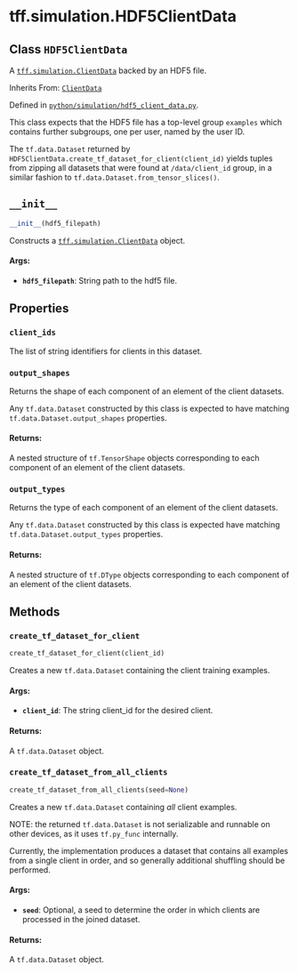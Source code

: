 <div itemscope itemtype="http://developers.google.com/ReferenceObject">
<meta itemprop="name" content="tff.simulation.HDF5ClientData" />
<meta itemprop="path" content="Stable" />
<meta itemprop="property" content="client_ids"/>
<meta itemprop="property" content="output_shapes"/>
<meta itemprop="property" content="output_types"/>
<meta itemprop="property" content="__init__"/>
<meta itemprop="property" content="create_tf_dataset_for_client"/>
<meta itemprop="property" content="create_tf_dataset_from_all_clients"/>
</div>

# tff.simulation.HDF5ClientData

## Class `HDF5ClientData`

A
<a href="../../tff/simulation/ClientData.md"><code>tff.simulation.ClientData</code></a>
backed by an HDF5 file.

Inherits From: [`ClientData`](../../tff/simulation/ClientData.md)

Defined in
[`python/simulation/hdf5_client_data.py`](http://github.com/tensorflow/federated/tree/master/tensorflow_federated/python/simulation/hdf5_client_data.py).

<!-- Placeholder for "Used in" -->

This class expects that the HDF5 file has a top-level group `examples` which
contains further subgroups, one per user, named by the user ID.

The `tf.data.Dataset` returned by
`HDF5ClientData.create_tf_dataset_for_client(client_id)` yields tuples from
zipping all datasets that were found at `/data/client_id` group, in a similar
fashion to `tf.data.Dataset.from_tensor_slices()`.

<h2 id="__init__"><code>__init__</code></h2>

```python
__init__(hdf5_filepath)
```

Constructs a
<a href="../../tff/simulation/ClientData.md"><code>tff.simulation.ClientData</code></a>
object.

#### Args:

*   <b>`hdf5_filepath`</b>: String path to the hdf5 file.

## Properties

<h3 id="client_ids"><code>client_ids</code></h3>

The list of string identifiers for clients in this dataset.

<h3 id="output_shapes"><code>output_shapes</code></h3>

Returns the shape of each component of an element of the client datasets.

Any `tf.data.Dataset` constructed by this class is expected to have matching
`tf.data.Dataset.output_shapes` properties.

#### Returns:

A nested structure of `tf.TensorShape` objects corresponding to each component
of an element of the client datasets.

<h3 id="output_types"><code>output_types</code></h3>

Returns the type of each component of an element of the client datasets.

Any `tf.data.Dataset` constructed by this class is expected have matching
`tf.data.Dataset.output_types` properties.

#### Returns:

A nested structure of `tf.DType` objects corresponding to each component of an
element of the client datasets.

## Methods

<h3 id="create_tf_dataset_for_client"><code>create_tf_dataset_for_client</code></h3>

```python
create_tf_dataset_for_client(client_id)
```

Creates a new `tf.data.Dataset` containing the client training examples.

#### Args:

*   <b>`client_id`</b>: The string client_id for the desired client.

#### Returns:

A `tf.data.Dataset` object.

<h3 id="create_tf_dataset_from_all_clients"><code>create_tf_dataset_from_all_clients</code></h3>

```python
create_tf_dataset_from_all_clients(seed=None)
```

Creates a new `tf.data.Dataset` containing _all_ client examples.

NOTE: the returned `tf.data.Dataset` is not serializable and runnable on other
devices, as it uses `tf.py_func` internally.

Currently, the implementation produces a dataset that contains all examples from
a single client in order, and so generally additional shuffling should be
performed.

#### Args:

*   <b>`seed`</b>: Optional, a seed to determine the order in which clients are
    processed in the joined dataset.

#### Returns:

A `tf.data.Dataset` object.
